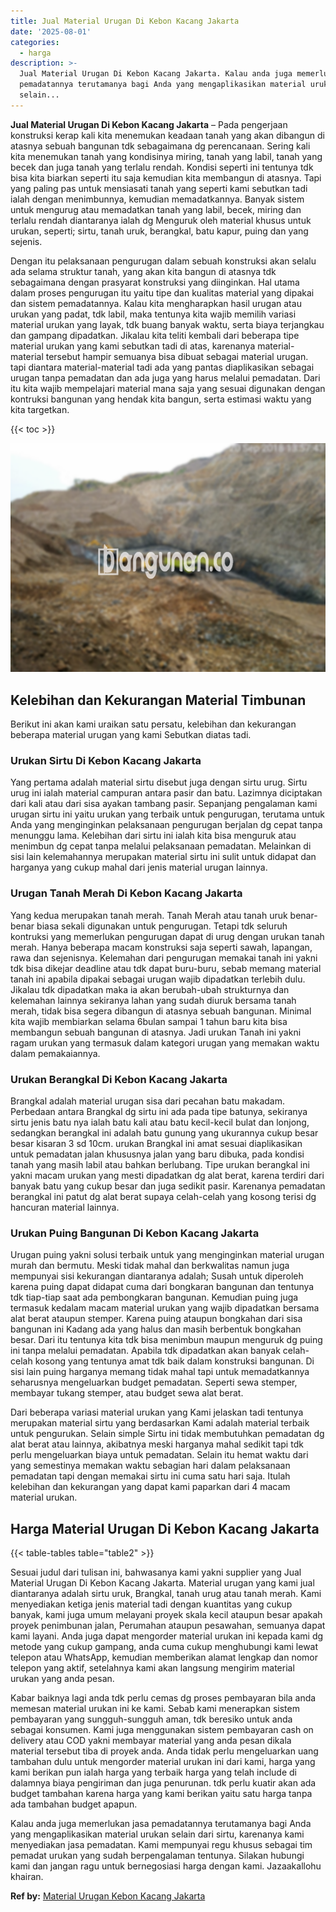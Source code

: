 ```yaml
---
title: Jual Material Urugan Di Kebon Kacang Jakarta
date: '2025-08-01'
categories:
  - harga
description: >-
  Jual Material Urugan Di Kebon Kacang Jakarta. Kalau anda juga memerlukan jasa
  pemadatannya terutamanya bagi Anda yang mengaplikasikan material urukan
  selain...
---
```


**Jual Material Urugan Di Kebon Kacang Jakarta** – Pada pengerjaan konstruksi kerap kali kita menemukan keadaan tanah yang akan dibangun di atasnya sebuah bangunan tdk sebagaimana dg perencanaan. Sering kali kita menemukan tanah yang kondisinya miring, tanah yang labil, tanah yang becek dan juga tanah yang terlalu rendah. Kondisi seperti ini tentunya tdk bisa kita biarkan seperti itu saja kemudian kita membangun di atasnya. Tapi yang paling pas untuk mensiasati tanah yang seperti kami sebutkan tadi ialah dengan menimbunnya, kemudian memadatkannya. Banyak sistem untuk mengurug atau memadatkan tanah yang labil, becek, miring dan terlalu rendah diantaranya ialah dg Menguruk oleh material khusus untuk urukan, seperti; sirtu, tanah uruk, berangkal, batu kapur, puing dan yang sejenis.

Dengan itu pelaksanaan pengurugan dalam sebuah konstruksi akan selalu ada selama struktur tanah, yang akan kita bangun di atasnya tdk sebagaimana dengan prasyarat konstruksi yang diinginkan. Hal utama dalam proses pengurugan itu yaitu tipe dan kualitas material yang dipakai dan sistem pemadatannya. Kalau kita mengharapkan hasil urugan atau urukan yang padat, tdk labil, maka tentunya kita wajib memilih variasi material urukan yang layak, tdk buang banyak waktu, serta biaya terjangkau dan gampang dipadatkan. Jikalau kita teliti kembali dari beberapa tipe material urukan yang kami sebutkan tadi di atas, karenanya material-material tersebut hampir semuanya bisa dibuat sebagai material urugan. tapi diantara material-material tadi ada yang pantas diaplikasikan sebagai urugan tanpa pemadatan dan ada juga yang harus melalui pemadatan. Dari itu kita wajib mempelajari material mana saja yang sesuai digunakan dengan kontruksi bangunan yang hendak kita bangun, serta estimasi waktu yang kita targetkan.

{{< toc >}}

![Jual Material Urugan Di Kebon Kacang Jakarta](/images/jual-urugan-27.png)

## Kelebihan dan Kekurangan Material Timbunan

Berikut ini akan kami uraikan satu persatu, kelebihan dan kekurangan beberapa material urugan yang kami Sebutkan diatas tadi.

### Urukan Sirtu Di Kebon Kacang Jakarta

Yang pertama adalah material sirtu disebut juga dengan sirtu urug. Sirtu urug ini ialah material campuran antara pasir dan batu. Lazimnya diciptakan dari kali atau dari sisa ayakan tambang pasir. Sepanjang pengalaman kami urugan sirtu ini yaitu urukan yang terbaik untuk pengurugan, terutama untuk Anda yang menginginkan pelaksanaan pengurugan berjalan dg cepat tanpa menunggu lama. Kelebihan dari sirtu ini ialah kita bisa menguruk atau menimbun dg cepat tanpa melalui pelaksanaan pemadatan. Melainkan di sisi lain kelemahannya merupakan material sirtu ini sulit untuk didapat dan harganya yang cukup mahal dari jenis material urugan lainnya.

### Urugan Tanah Merah Di Kebon Kacang Jakarta

Yang kedua merupakan tanah merah. Tanah Merah atau tanah uruk benar-benar biasa sekali digunakan untuk pengurugan. Tetapi tdk seluruh kontruksi yang memerlukan pengurugan dapat di urug dengan urukan tanah merah. Hanya beberapa macam konstruksi saja seperti sawah, lapangan, rawa dan sejenisnya. Kelemahan dari pengurugan memakai tanah ini yakni tdk bisa dikejar deadline atau tdk dapat buru-buru, sebab memang material tanah ini apabila dipakai sebagai urugan wajib dipadatkan terlebih dulu. Jikalau tdk dipadatkan maka ia akan berubah-ubah strukturnya dan kelemahan lainnya sekiranya lahan yang sudah diuruk bersama tanah merah, tidak bisa segera dibangun di atasnya sebuah bangunan. Minimal kita wajib membiarkan selama 6bulan sampai 1 tahun baru kita bisa membangun sebuah bangunan di atasnya. Jadi urukan Tanah ini yakni ragam urukan yang termasuk dalam kategori urugan yang memakan waktu dalam pemakaiannya.

### Urukan Berangkal Di Kebon Kacang Jakarta

Brangkal adalah material urugan sisa dari pecahan batu makadam. Perbedaan antara Brangkal dg sirtu ini ada pada tipe batunya, sekiranya sirtu jenis batu nya ialah batu kali atau batu kecil-kecil bulat dan lonjong, sedangkan berangkal ini adalah batu gunung yang ukurannya cukup besar besar kisaran 3 sd 10cm. urukan Brangkal ini amat sesuai diaplikasikan untuk pemadatan jalan khususnya jalan yang baru dibuka, pada kondisi tanah yang masih labil atau bahkan berlubang. Tipe urukan berangkal ini yakni macam urukan yang mesti dipadatkan dg alat berat, karena terdiri dari banyak batu yang cukup besar dan juga sedikit pasir. Karenanya pemadatan berangkal ini patut dg alat berat supaya celah-celah yang kosong terisi dg hancuran material lainnya.

### Urukan Puing Bangunan Di Kebon Kacang Jakarta

Urugan puing yakni solusi terbaik untuk yang menginginkan material urugan murah dan bermutu. Meski tidak mahal dan berkwalitas namun juga mempunyai sisi kekurangan diantaranya adalah; Susah untuk diperoleh karena puing dapat didapat cuma dari bongkaran bangunan dan tentunya tdk tiap-tiap saat ada pembongkaran bangunan. Kemudian puing juga termasuk kedalam macam material urukan yang wajib dipadatkan bersama alat berat ataupun stemper. Karena puing ataupun bongkahan dari sisa bangunan ini Kadang ada yang halus dan masih berbentuk bongkahan besar. Dari itu tentunya kita tdk bisa menimbun maupun menguruk dg puing ini tanpa melalui pemadatan. Apabila tdk dipadatkan akan banyak celah-celah kosong yang tentunya amat tdk baik dalam konstruksi bangunan. Di sisi lain puing harganya memang tidak mahal tapi untuk memadatkannya seharusnya mengeluarkan budget pemadatan. Seperti sewa stemper, membayar tukang stemper, atau budget sewa alat berat.

Dari beberapa variasi material urukan yang Kami jelaskan tadi tentunya merupakan material sirtu yang berdasarkan Kami adalah material terbaik untuk pengurukan. Selain simple Sirtu ini tidak membutuhkan pemadatan dg alat berat atau lainnya, akibatnya meski harganya mahal sedikit tapi tdk perlu mengeluarkan biaya untuk pemadatan. Selain itu hemat waktu dari yang semestinya memakan waktu sebagian hari dalam pelaksanaan pemadatan tapi dengan memakai sirtu ini cuma satu hari saja. Itulah kelebihan dan kekurangan yang dapat kami paparkan dari 4 macam material urukan.

## Harga Material Urugan Di Kebon Kacang Jakarta

{{< table-tables table="table2" >}}

Sesuai judul dari tulisan ini, bahwasanya kami yakni supplier yang Jual Material Urugan Di Kebon Kacang Jakarta. Material urugan yang kami jual diantaranya adalah sirtu uruk, Brangkal, tanah urug atau tanah merah. Kami menyediakan ketiga jenis material tadi dengan kuantitas yang cukup banyak, kami juga umum melayani proyek skala kecil ataupun besar apakah proyek penimbunan jalan, Perumahan ataupun pesawahan, semuanya dapat kami layani. Anda juga dapat mengorder material urukan ini kepada kami dg metode yang cukup gampang, anda cuma cukup menghubungi kami lewat telepon atau WhatsApp, kemudian memberikan alamat lengkap dan nomor telepon yang aktif, setelahnya kami akan langsung mengirim material urukan yang anda pesan.

Kabar baiknya lagi anda tdk perlu cemas dg proses pembayaran bila anda memesan material urukan ini ke kami. Sebab kami menerapkan sistem pembayaran yang sungguh-sungguh aman, tdk beresiko untuk anda sebagai konsumen. Kami juga menggunakan sistem pembayaran cash on delivery atau COD yakni membayar material yang anda pesan dikala material tersebut tiba di proyek anda. Anda tidak perlu mengeluarkan uang tambahan dulu untuk mengorder material urukan ini dari kami, harga yang kami berikan pun ialah harga yang terbaik harga yang telah include di dalamnya biaya pengiriman dan juga penurunan. tdk perlu kuatir akan ada budget tambahan karena harga yang kami berikan yaitu satu harga tanpa ada tambahan budget apapun.

Kalau anda juga memerlukan jasa pemadatannya terutamanya bagi Anda yang mengaplikasikan material urukan selain dari sirtu, karenanya kami menyediakan jasa pemadatan. Kami mempunyai regu khusus sebagai tim pemadat urukan yang sudah berpengalaman tentunya. Silakan hubungi kami dan jangan ragu untuk bernegosiasi harga dengan kami. Jazaakallohu khairan.

**Ref by:** [Material Urugan Kebon Kacang Jakarta](https://id.wikipedia.org/wiki/Material)

